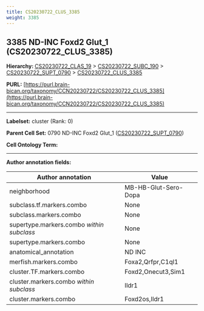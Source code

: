 ```yaml
---
title: CS20230722_CLUS_3385
weight: 3385
---
```

## 3385 ND-INC Foxd2 Glut_1 (CS20230722_CLUS_3385)
<b>Hierarchy: </b>
[CS20230722_CLAS_19](../CS20230722_CLAS_19) >
[CS20230722_SUBC_190](../CS20230722_SUBC_190) >
[CS20230722_SUPT_0790](../CS20230722_SUPT_0790) >
[CS20230722_CLUS_3385](../CS20230722_CLUS_3385)

**PURL:** [https://purl.brain-bican.org/taxonomy/CCN20230722/CS20230722_CLUS_3385](https://purl.brain-bican.org/taxonomy/CCN20230722/CS20230722_CLUS_3385)

---


**Labelset:** cluster (Rank: 0)

**Parent Cell Set:** 0790 ND-INC Foxd2 Glut_1 ([CS20230722_SUPT_0790](../CS20230722_SUPT_0790))



**Cell Ontology Term:** 

[MARKER GENES.]: #


---

[TRANSFERRED ANNOTATIONS.]: #


[AUTHOR ANNOTATION FIELDS.]: #


**Author annotation fields:**

| Author annotation | Value |
|-------------------|-------|
|neighborhood|MB-HB-Glut-Sero-Dopa|
|subclass.tf.markers.combo|None|
|subclass.markers.combo|None|
|supertype.markers.combo _within subclass_|None|
|supertype.markers.combo|None|
|anatomical_annotation|ND INC|
|merfish.markers.combo|Foxa2,Qrfpr,C1ql1|
|cluster.TF.markers.combo|Foxd2,Onecut3,Sim1|
|cluster.markers.combo _within subclass_|Ildr1|
|cluster.markers.combo|Foxd2os,Ildr1|
